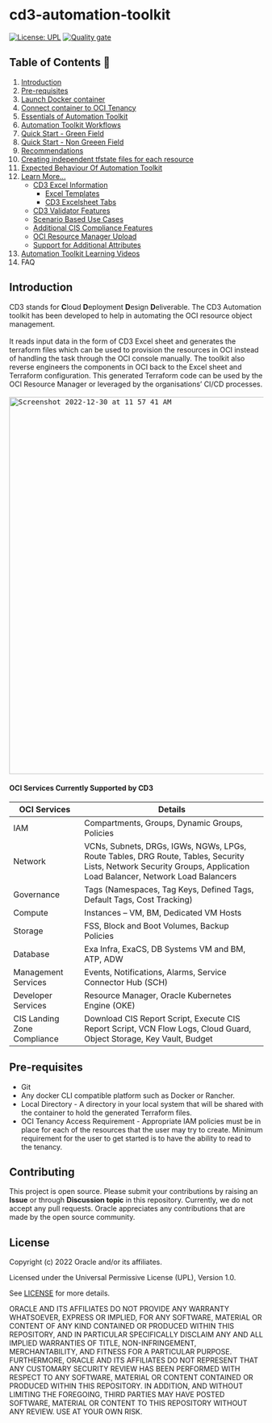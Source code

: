 # cd3-automation-toolkit

[![License: UPL](https://img.shields.io/badge/license-UPL-green)](https://img.shields.io/badge/license-UPL-green) [![Quality gate](https://sonarcloud.io/api/project_badges/quality_gate?project=oracle-devrel_cd3-automation-toolkit)](https://sonarcloud.io/dashboard?id=oracle-devrel_cd3-automation-toolkit)

## Table of Contents :bookmark:

1. [Introduction](#introduction)
2. [Pre-requisites](#pre-requisites)
3. [Launch Docker container](/cd3_automation_toolkit/documentation/user_guide/Launch_Docker_container.md)
4. [Connect container to OCI Tenancy](/cd3_automation_toolkit/documentation/user_guide/Connect_container_to_OCI_Tenancy.md)
5. [Essentials of Automation Toolkit](/cd3_automation_toolkit/documentation/user_guide/RunningAutomationToolkit.md)
6. [Automation Toolkit Workflows](/cd3_automation_toolkit/documentation/user_guide/Workflows.md)
7. [Quick Start - Green Field](/cd3_automation_toolkit/documentation/user_guide/QuickstartGF.md)
8. [Quick Start - Non Greeen Field](/cd3_automation_toolkit/documentation/user_guide/QuickstartNGF.md)
8. [Recommendations](/cd3_automation_toolkit/documentation/user_guide/Recommendations.md)
9. [Creating independent tfstate files for each resource](/cd3_automation_toolkit/documentation/user_guide/RestructuringOutDirectory.md)
10. [Expected Behaviour Of Automation Toolkit](/cd3_automation_toolkit/documentation/user_guide/KnownBehaviour.md)
11. [Learn More...](/cd3_automation_toolkit/documentation/user_guide/learn_more)
    - [CD3 Excel Information](/cd3_automation_toolkit/documentation/user_guide/learn_more/CD3ExcelInfo.md)
      - [Excel Templates](/cd3_automation_toolkit/documentation/user_guide/RunningAutomationToolkit.md#excel-sheet-templates)
      - [CD3 Excelsheet Tabs](/cd3_automation_toolkit/documentation/user_guide/learn_more/CD3ExcelTabs.md)
    - [CD3 Validator Features](/cd3_automation_toolkit/documentation/user_guide/learn_more/SupportForCD3Validator.md)
    - [Scenario Based Use Cases](/cd3_automation_toolkit/documentation/user_guide/learn_more/ScenarioBasedUseCases.md)
    - [Additional CIS Compliance Features](/cd3_automation_toolkit/documentation/user_guide/learn_more/CISFeatures.md)
    - [OCI Resource Manager Upload](/cd3_automation_toolkit/documentation/user_guide/learn_more/ResourceManagerUpload.md)
    - [Support for Additional Attributes](/cd3_automation_toolkit/documentation/user_guide/learn_more/SupportforAdditionalAttributes.md)
12. [Automation Toolkit Learning Videos](/cd3_automation_toolkit/documentation/user_guide/LearningVideos.md)
13. FAQ 

## Introduction
CD3 stands for <b>C</b>loud <b>D</b>eployment <b>D</b>esign <b>D</b>eliverable.
The CD3 Automation toolkit has been developed to help in automating the OCI resource object management. 
<br><br>
It reads input data in the form of CD3 Excel sheet and generates the terraform files which can be used to provision the resources in OCI instead of handling the task through the OCI console manually. The toolkit also reverse engineers the components in OCI back to the Excel sheet and Terraform configuration. This generated Terraform code can be used by the OCI Resource Manager or leveraged by the organisations’ CI/CD processes.
<br><br>
<kbd>
<img width="748" alt="Screenshot 2022-12-30 at 11 57 41 AM" src="https://user-images.githubusercontent.com/111430850/210614513-5d2e97a6-3c1e-4a2b-a793-3a1b6410c856.png">
</kbd>
<br>

#### OCI Services Currently Supported by CD3

| OCI Services | Details |
| --------- | ----------- |
| IAM | Compartments, Groups, Dynamic Groups, Policies |
| Network | VCNs, Subnets, DRGs, IGWs, NGWs, LPGs, Route Tables, DRG Route, Tables, Security Lists, Network Security Groups, Application Load Balancer, Network Load Balancers |
| Governance | Tags (Namespaces, Tag Keys, Defined Tags, Default Tags, Cost Tracking) |
| Compute | Instances – VM, BM, Dedicated VM Hosts |
| Storage | FSS, Block and Boot Volumes, Backup Policies |
| Database | Exa Infra, ExaCS, DB Systems VM and BM, ATP, ADW |
| Management Services | Events, Notifications, Alarms, Service Connector Hub (SCH) |
| Developer Services | Resource Manager, Oracle Kubernetes Engine (OKE) |
| CIS Landing Zone Compliance | Download CIS Report Script, Execute CIS Report Script, VCN Flow Logs, Cloud Guard, Object Storage, Key Vault, Budget |


## Pre-requisites
* Git
* Any docker CLI compatible platform such as Docker or Rancher.
* Local Directory - A directory in your local system that will be shared with the container to hold the generated Terraform files.
* OCI Tenancy Access Requirement - 
Appropriate IAM policies must be in place for each of the resources that the user may try to create.
Minimum requirement for the user to get started is to have the ability to read to the tenancy.

## Contributing
This project is open source.  Please submit your contributions by raising an <b>Issue</b> or through <b>Discussion topic</b> in this repository. Currently, we do not accept any pull requests. Oracle appreciates any contributions that are made by the open source community.

## License
Copyright (c) 2022 Oracle and/or its affiliates.

Licensed under the Universal Permissive License (UPL), Version 1.0.

See [LICENSE](LICENSE) for more details.

ORACLE AND ITS AFFILIATES DO NOT PROVIDE ANY WARRANTY WHATSOEVER, EXPRESS OR IMPLIED, FOR ANY SOFTWARE, MATERIAL OR CONTENT OF ANY KIND CONTAINED OR PRODUCED WITHIN THIS REPOSITORY, AND IN PARTICULAR SPECIFICALLY DISCLAIM ANY AND ALL IMPLIED WARRANTIES OF TITLE, NON-INFRINGEMENT, MERCHANTABILITY, AND FITNESS FOR A PARTICULAR PURPOSE.  FURTHERMORE, ORACLE AND ITS AFFILIATES DO NOT REPRESENT THAT ANY CUSTOMARY SECURITY REVIEW HAS BEEN PERFORMED WITH RESPECT TO ANY SOFTWARE, MATERIAL OR CONTENT CONTAINED OR PRODUCED WITHIN THIS REPOSITORY. IN ADDITION, AND WITHOUT LIMITING THE FOREGOING, THIRD PARTIES MAY HAVE POSTED SOFTWARE, MATERIAL OR CONTENT TO THIS REPOSITORY WITHOUT ANY REVIEW. USE AT YOUR OWN RISK.
